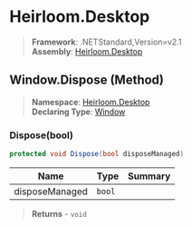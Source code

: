 # Heirloom.Desktop

> **Framework**: .NETStandard,Version=v2.1  
> **Assembly**: [Heirloom.Desktop][0]

## Window.Dispose (Method)

> **Namespace**: [Heirloom.Desktop][0]  
> **Declaring Type**: [Window][1]

### Dispose(bool)

```cs
protected void Dispose(bool disposeManaged)
```

| Name           | Type   | Summary |
|----------------|--------|---------|
| disposeManaged | `bool` |         |

> **Returns** - `void`

[0]: ../../../Heirloom.Desktop.md
[1]: ../Window.md
